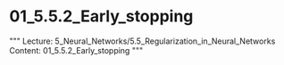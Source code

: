 # 01_5.5.2_Early_stopping

"""
Lecture: 5_Neural_Networks/5.5_Regularization_in_Neural_Networks
Content: 01_5.5.2_Early_stopping
"""

